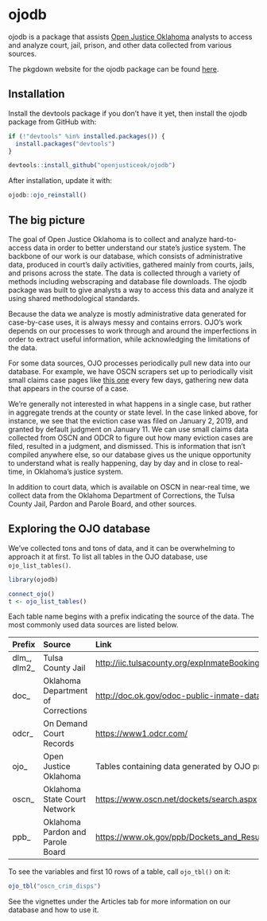 
<!-- README.md is generated from README.Rmd. Please edit that file -->

# ojodb

ojodb is a package that assists [Open Justice
Oklahoma](https://openjustice.okpolicy.org/) analysts to access and
analyze court, jail, prison, and other data collected from various
sources.

The pkgdown website for the ojodb package can be found
[here](https://openjusticeok.github.io/ojodb/).

## Installation

Install the devtools package if you don’t have it yet, then install the
ojodb package from GitHub with:

``` r
if (!"devtools" %in% installed.packages()) {
  install.packages("devtools")
}

devtools::install_github("openjusticeok/ojodb")
```

After installation, update it with:

``` r
ojodb::ojo_reinstall()
```

## The big picture

The goal of Open Justice Oklahoma is to collect and analyze
hard-to-access data in order to better understand our state’s justice
system. The backbone of our work is our database, which consists of
administrative data, produced in court’s daily activities, gathered
mainly from courts, jails, and prisons across the state. The data is
collected through a variety of methods including webscraping and
database file downloads. The ojodb package was built to give analysts a
way to access this data and analyze it using shared methodological
standards.

Because the data we analyze is mostly administrative data generated for
case-by-case uses, it is always messy and contains errors. OJO’s work
depends on our processes to work through and around the imperfections in
order to extract useful information, while acknowledging the limitations
of the data.

For some data sources, OJO processes periodically pull new data into our
database. For example, we have OSCN scrapers set up to periodically
visit small claims case pages like [this
one](https://www.oscn.net/dockets/GetCaseInformation.aspx?db=tulsa&number=SC-2019-10)
every few days, gathering new data that appears in the course of a case.

We’re generally not interested in what happens in a single case, but
rather in aggregate trends at the county or state level. In the case
linked above, for instance, we see that the eviction case was filed on
January 2, 2019, and granted by default judgment on January 11. We can
use small claims data collected from OSCN and ODCR to figure out how
many eviction cases are filed, resulted in a judgment, and dismissed.
This is information that isn’t compiled anywhere else, so our database
gives us the unique opportunity to understand what is really happening,
day by day and in close to real-time, in Oklahoma’s justice system.

In addition to court data, which is available on OSCN in near-real time,
we collect data from the Oklahoma Department of Corrections, the Tulsa
County Jail, Pardon and Parole Board, and other sources.

## Exploring the OJO database

We’ve collected tons and tons of data, and it can be overwhelming to
approach it at first. To list all tables in the OJO database, use
`ojo_list_tables()`.

``` r
library(ojodb)

connect_ojo()
t <- ojo_list_tables()
```

Each table name begins with a prefix indicating the source of the data.
The most commonly used data sources are listed below.

| Prefix        | Source                             | Link                                                    |
| :------------ | :--------------------------------- | :------------------------------------------------------ |
| dlm\_, dlm2\_ | Tulsa County Jail                  | <http://iic.tulsacounty.org/expInmateBookings/Reindex>  |
| doc\_         | Oklahoma Department of Corrections | <http://doc.ok.gov/odoc-public-inmate-data>             |
| odcr\_        | On Demand Court Records            | <https://www1.odcr.com/>                                |
| ojo\_         | Open Justice Oklahoma              | Tables containing data generated by OJO processes       |
| oscn\_        | Oklahoma State Court Network       | <https://www.oscn.net/dockets/search.aspx>              |
| ppb\_         | Oklahoma Pardon and Parole Board   | <https://www.ok.gov/ppb/Dockets_and_Results/index.html> |

To see the variables and first 10 rows of a table, call `ojo_tbl()` on
it:

``` r
ojo_tbl("oscn_crim_disps")
```

See the vignettes under the Articles tab for more information on our
database and how to use it.
